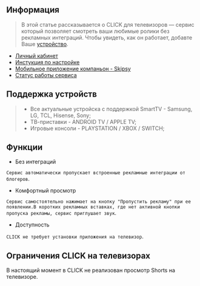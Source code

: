 ## Информация

> В этой статье рассказывается о CLICK для телевизоров — сервис который позволяет смотреть ваши любимые ролики без рекламных интеграций. Чтобы увидеть, как он работает, добавте Ваше [устройство](https://tvclick.app/).

- [Личный кабинет](https://tvclick.app/)
- [Инстукция по настройке](/install_tv.md)
- [Мобильное приложение компаньон - Skipsy](/skipsy.md)
- [Статус работы сервиса](https://status.myclick.app/)

## Поддержка устройств

> * Все актуальные устройска с поддержкой SmartTV - Samsung, LG, TCL, Hisense, Sony;
> * ТВ-приставки - ANDROID TV / APPLE TV;
> * Игровые консоли - PLAYSTATION / XBOX / SWITCH;


## Функции

* Без интеграций

`Сервис автоматически пропускает встроенные рекламные интеграции от блогеров`.

* Комфортный просмотр

`Сервис самостоятельно нажимает на кнопку "Пропустить рекламу" при ее появлении.В коротких рекламных вставках, где нет активной кнопки пропуска рекламы, сервис приглушает звук`.

* Доступность

`CLICK не требует установки приложения на телевизор`.

## Ограничения CLICK на телевизорах

В настоящий момент в CLICK не реализован просмотр Shorts на телевизоре.
